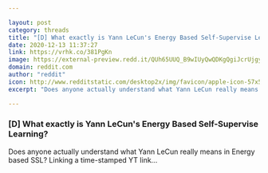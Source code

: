 ```yaml
---

layout: post
category: threads
title: "[D] What exactly is Yann LeCun's Energy Based Self-Supervise Learning?"
date: 2020-12-13 11:37:27
link: https://vrhk.co/381PgKn
image: https://external-preview.redd.it/QUh65UUQ_B9wIUyQwQDKgQgiJcrUjgytc_8G6yApdQg.jpg?width=480&height=251.308900524&auto=webp&crop=480:251.308900524,smart&s=47270777b4a74393e9037aadf0bdde9ab823d6b6
domain: reddit.com
author: "reddit"
icon: http://www.redditstatic.com/desktop2x/img/favicon/apple-icon-57x57.png
excerpt: "Does anyone actually understand what Yann LeCun really means in Energy based SSL? Linking a time-stamped YT link..."

---
```


### [D] What exactly is Yann LeCun's Energy Based Self-Supervise Learning?

Does anyone actually understand what Yann LeCun really means in Energy based SSL? Linking a time-stamped YT link...